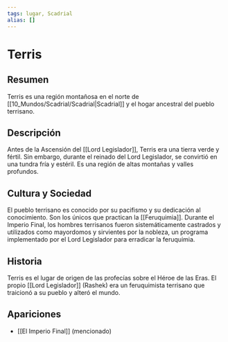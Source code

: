 ```yaml
---
tags: lugar, Scadrial
alias: []
---
```


# Terris

## Resumen
Terris es una región montañosa en el norte de [[10_Mundos/Scadrial/Scadrial|Scadrial]] y el hogar ancestral del pueblo terrisano.

## Descripción
Antes de la Ascensión del [[Lord Legislador]], Terris era una tierra verde y fértil. Sin embargo, durante el reinado del Lord Legislador, se convirtió en una tundra fría y estéril. Es una región de altas montañas y valles profundos.

## Cultura y Sociedad
El pueblo terrisano es conocido por su pacifismo y su dedicación al conocimiento. Son los únicos que practican la [[Feruquimia]]. Durante el Imperio Final, los hombres terrisanos fueron sistemáticamente castrados y utilizados como mayordomos y sirvientes por la nobleza, un programa implementado por el Lord Legislador para erradicar la feruquimia.

## Historia
Terris es el lugar de origen de las profecías sobre el Héroe de las Eras. El propio [[Lord Legislador]] (Rashek) era un feruquimista terrisano que traicionó a su pueblo y alteró el mundo.

## Apariciones
* [[El Imperio Final]] (mencionado)

